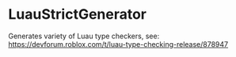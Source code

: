 # LuauStrictGenerator
Generates variety of Luau type checkers, see: https://devforum.roblox.com/t/luau-type-checking-release/878947
